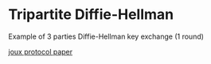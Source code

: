 # Tripartite Diffie-Hellman
Example of 3 parties Diffie-Hellman key exchange (1 round)

[joux protocol paper](http://cgi.di.uoa.gr/~aggelos/crypto/page4/assets/joux-tripartite.pdf)
